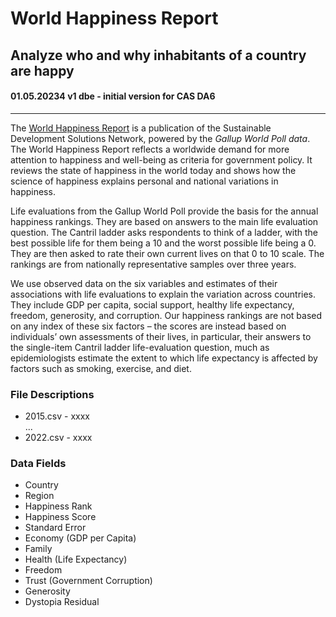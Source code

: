 # World Happiness Report 

Analyze who and why inhabitants of a country are happy
---  
#### 01.05.20234 v1 dbe - initial version for CAS DA6
---  
The [World Happiness Report](https://worldhappiness.report/) is a publication of the Sustainable Development Solutions Network, powered by the *Gallup World Poll data*. 
The World Happiness Report reflects a worldwide demand for more attention to happiness and well-being as criteria for government policy. 
It reviews the state of happiness in the world today and shows how the science of happiness explains personal and national variations in happiness.

Life evaluations from the Gallup World Poll provide the basis for the annual happiness rankings. They are based on answers to the main life evaluation question. 
The Cantril ladder asks respondents to think of a ladder, with the best possible life for them being a 10 and the worst possible life being a 0. 
They are then asked to rate their own current lives on that 0 to 10 scale. The rankings are from nationally representative samples over three years.

We use observed data on the six variables and estimates of their associations with life evaluations to explain the variation across countries. 
They include GDP per capita, social support, healthy life expectancy, freedom, generosity, and corruption. 
Our happiness rankings are not based on any index of these six factors – the scores are instead based on individuals’ own assessments of their lives, 
in particular, their answers to the single-item Cantril ladder life-evaluation question, much as epidemiologists estimate the extent to which life expectancy is affected by factors such as smoking,
exercise, and diet.




### File Descriptions  
+ 2015.csv - xxxx  
...
+ 2022.csv - xxxx


### Data Fields   
+ Country
+ Region
+ Happiness Rank
+ Happiness Score
+ Standard Error
+ Economy (GDP per Capita)
+ Family
+ Health (Life Expectancy)
+ Freedom
+ Trust (Government Corruption)
+ Generosity
+ Dystopia Residual  
